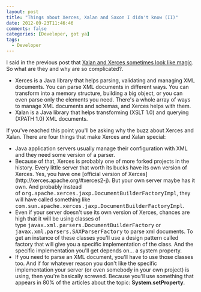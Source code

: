 ```yaml
---
layout: post
title: "Things about Xerces, Xalan and Saxon I didn't know (II)"
date: 2012-09-23T11:46:46
comments: false
categories: [Developer, got ya]
tags:
  - Developer
---
```


I said in the previous post that [Xalan and Xerces sometimes look like magic](http://gonfva.blogspot.com/2012/01/things-about-xerces-xalan-and-saxon-i.html). So what are they and why are so complicated?.



<ul><li>Xerces is a Java library that helps parsing, validating and managing XML documents. You can parse XML documents in different ways. You can transform into a memory structure, building a big object, or you can even parse only the elements you need. There's a whole array of ways to manage XML documents and schemas, and Xerces helps with them.&nbsp;</li><li>Xalan is a Java library that helps transforming (XSLT 1.0) and querying (XPATH 1.0) XML documents.&nbsp;</li></ul>
If you've reached this point you'll be asking why the buzz about Xerces and Xalan. There are four things that make Xerces and Xalan special:


<ul><li>Java application servers usually manage their configuration with XML and they need some version of a parser.</li><li>Because of that, Xerces is probably one of more forked projects in the history. Every little server that worth its bucks have its own version of Xerces. Yes, you have one&nbsp;[official&nbsp;version of Xerces](http://xerces.apache.org/#xerces2-j). But your own server maybe has it own. And probably instead of&nbsp;<span style="font-family: monospace; white-space: pre-wrap;">org.apache.xerces.jaxp.DocumentBuilderFactoryImpl</span>, they will have called something like <span style="font-family: monospace; white-space: pre-wrap;">com.sun.apache.xerces.jaxp.DocumentBuilderFactoryImpl</span>.</li><li>Even if your server doesn't use its own version of Xerces, chances are high that it will be using classes of type&nbsp;<span style="font-family: monospace; white-space: pre-wrap;">javax.xml.parsers.DocumentBuilderFactory</span> or&nbsp; <span style="font-family: monospace; white-space: pre-wrap;">javax.xml.parsers.SAXParserFactory</span>&nbsp;to parse xml documents. To get an instance of these classes you'll use a design pattern called factory that will give you a specific implementation of the class. And the specific implementation you'll get depends on... a system property.</li><li>If you need to parse an XML document, you'll have to use those classes too. And if for whatever reason you don't like the specific implementation your server (or even somebody in your own project) is using, then you're basically screwed. Because you'll use something that appears in 80% of the articles about the topic: <b>System.setProperty</b>.</li></ul>
